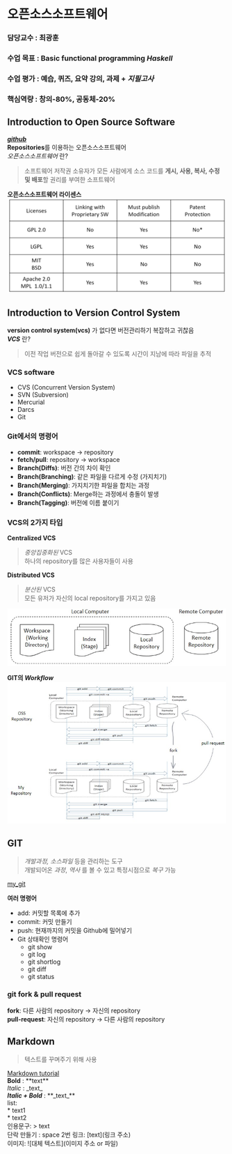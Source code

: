 # 오픈소스소프트웨어
### 담당교수 : **최광훈**
### 수업 목표 : Basic functional programming _Haskell_
### 수업 평가 : 예습, 퀴즈, 요약 강의, 과제 + _지필고사_
### 핵심역량 : **창의**-80%, **공동체**-20%

## Introduction to Open Source Software  
[**_github_**](https://github.com/)  
**Repositories**를 이용하는 오픈소스소프트웨어  
_오픈소스소프트웨어_ 란?  
> 소프트웨어 저작권 소유자가 모든 사람에게 소스 코드를 **게시, 사용, 복사, 수정 및 배포**할 권리를 부여한 소프트웨어  

**오픈소스소프트웨어 라이센스**  
![alt text](oss_license.jpg)

## Introduction to Version Control System
**version control system(vcs)** 가 없다면 버전관리하기 복잡하고 귀찮음  
**_VCS_** 란?  
> 이전 작업 버전으로 쉽게 돌아갈 수 있도록 시간이 지남에 따라 파일을 추적  

### VCS software
* CVS (Concurrent Version System)
* SVN (Subversion)
* Mercurial
* Darcs
* Git  

### Git에서의 명령어
* **commit**: workspace -> repository
* **fetch/pull**: repository -> workspace
* **Branch(Diffs)**: 버전 간의 차이 확인
* **Branch(Branching)**: 같은 파일을 다르게 수정 (가지치기)
* **Branch(Merging)**: 가지치기한 파일을 합치는 과정
* **Branch(Conflicts)**: Merge하는 과정에서 충돌이 발생
* **Branch(Tagging)**: 버전에 이름 붙이기

### VCS의 2가지 타입
**Centralized VCS**
> _중앙집중화된_ VCS  
하나의 repository를 많은 사용자들이 사용

**Distributed VCS**
> _분산된_ VCS  
모든 유저가 자신의 local repository를 가지고 있음

![distributed VCS](VCS_repository.jpg)

**GIT의 _Workflow_**
![GIT_workflow](GIT_workflow.jpg)

## GIT  
> _개발과정, 소스파일_ 등을 관리하는 도구  
개발되어온 _과정_, _역사_ 를 볼 수 있고 특정시점으로 _복구_ 가능

[my_git](https://github.com/mulmoo)

**여러 명령어**
* add: 커밋할 목록에 추가
* commit: 커밋 만들기
* push: 현재까지의 커밋을 Github에 밀어넣기
* Git 상태확인 명령어  
  * git show
  * git log
  * git shortlog
  * git diff
  * git status

### **git fork & pull request**
**fork**: 다른 사람의 repository -> 자신의 repository  
**pull-request**: 자신의 repository -> 다른 사람의 repository

## Markdown
> 텍스트를 꾸며주기 위해 사용

[Markdown tutorial](https://www.markdowntutorial.com/kr/)  
**Bold** : \*\*text**  
_Italic_ : \_text_  
**_Italic + Bold_** : \*\*\_text_**  
list:  
\* text1  
\* text2  
인용문구: \> text  
단락 만들기 : space 2번
링크: \[text](링크 주소)  
이미지: \![대체 텍스트](이미지 주소 or 파일)